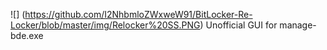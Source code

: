 ![] (https://github.com/I2NhbmloZWxweW91/BitLocker-Re-Locker/blob/master/img/Relocker%20SS.PNG)
Unofficial GUI for manage-bde.exe
